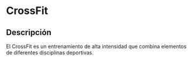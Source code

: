 # CrossFit

## Descripción  
El CrossFit es un entrenamiento de alta intensidad que combina elementos de diferentes disciplinas deportivas.

